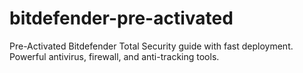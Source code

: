 # bitdefender-pre-activated
Pre-Activated Bitdefender Total Security guide with fast deployment. Powerful antivirus, firewall, and anti-tracking tools.
